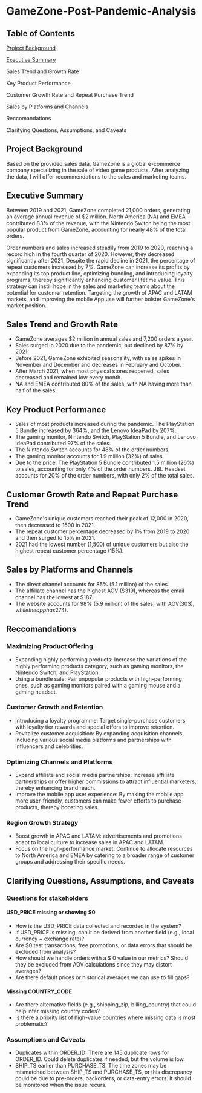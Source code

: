 # GameZone-Post-Pandemic-Analysis
## Table of Contents

[Project Background](https://github.com/chiyunchiang/GameZone-Post-Pandemic-Analysis/blob/main/README.md#project-background)


[Executive Summary](https://github.com/chiyunchiang/GameZone-Post-Pandemic-Analysis/blob/main/README.md#executive-summary)

Sales Trend and Growth Rate

Key Product Performance

Customer Growth Rate and Repeat Purchase Trend

Sales by Platforms and Channels

Reccomandations

Clarifying Questions, Assumptions, and Caveats


## Project Background
Based on the provided sales data, GameZone is a global e-commerce company specializing in the sale of video game products. After analyzing the data, I will offer recommendations to the sales and marketing teams.

## Executive Summary
Between 2019 and 2021, GameZone completed 21,000 orders, generating an average annual revenue of $2 million. North America (NA) and EMEA contributed 83% of the revenue, with the Nintendo Switch being the most popular product from GameZone, accounting for nearly 48% of the total orders.

Order numbers and sales increased steadily from 2019 to 2020, reaching a record high in the fourth quarter of 2020. However, they decreased significantly after 2021.
Despite the rapid decline in 2021, the percentage of repeat customers increased by 7%. GameZone can increase its profits by expanding its top product line, optimizing bundling, and introducing loyalty programs, thereby significantly enhancing customer lifetime value. This strategy can instill hope in the sales and marketing teams about the potential for customer retention. Targeting the growth of APAC and LATAM markets, and improving the mobile App use will further bolster GameZone's market position.

## Sales Trend and Growth Rate
- GameZone averages $2 million in annual sales and  7,200 orders a year.
- Sales surged in 2020 due to the pandemic, but declined by 87% by 2021.
- Before 2021, GameZone exhibited seasonality, with sales spikes in November and December and decreases in February and October.
- After March 2021, when most physical stores reopened, sales decreased and remained low every month.
- NA and EMEA contributed 80% of the sales, with NA having more than half of the sales.
## Key Product Performance
- Sales of most products increased during the pandemic. The PlayStation 5 Bundle increased by 364%, and the Lenovo IdeaPad by 207%.
- The gaming monitor, Nintendo Switch, PlayStation 5 Bundle, and Lenovo IdeaPad contributed 97% of the sales.
- The Nintendo Switch accounts for 48% of the order numbers.
- The gaming monitor accounts for 1.9 million (32%) of sales.
- Due to the price. The PlayStation 5 Bundle contributed 1.5 million (26%) to sales, accounting for only 4% of the order numbers. JBL Headset accounts for 20% of the order numbers, with only 2% of the total sales.
## Customer Growth Rate and Repeat Purchase Trend
- GameZone's unique customers reached their peak of 12,000 in 2020, then decreased to 1500 in 2021.
- The repeat customer percentage decreased by 1% from 2019 to 2020 and then surged to 15% in 2021.
- 2021 had the lowest number (1,500) of unique customers but also the highest repeat customer percentage (15%).
## Sales by Platforms and Channels
- The direct channel accounts for 85% (5.1 million) of the sales.
- The affiliate channel has the highest AOV ($319), whereas the email channel has the lowest at $187.
- The website accounts for 98% (5.9 million) of the sales, with AOV($303), while the app has 2% of total sales and AOV($74).
## Reccomandations
### Maximizing Product Offering
- Expanding highly performing products: Increase the variations of the highly performing products category, such as gaming monitors, the Nintendo Switch, and PlayStation.
- Using a bundle sale: Pair unpopular products with high-performing ones, such as gaming monitors paired with a gaming mouse and a gaming headset.
### Customer Growth and Retention
- Introducing a loyalty programme: Target single-purchase customers with loyalty tier rewards and special offers to improve retention.
- Revitalize customer acquisition: By expanding acquisition channels, including various social media platforms and partnerships with influencers and celebrities.
### Optimizing Channels and Platforms
- Expand affiliate and social media partnerships: Increase affiliate partnerships or offer higher commissions to attract influential marketers, thereby enhancing brand reach.
- Improve the mobile app user experience: By making the mobile app more user-friendly, customers can make fewer efforts to purchase products, thereby boosting sales.
### Region Growth Strategy
- Boost growth in APAC and LATAM: advertisements and promotions adapt to local culture to increase sales in APAC and LATAM.
- Focus on the high-performance market: Continue to allocate resources to North America and EMEA by catering to a broader range of customer groups and addressing their specific needs.
## Clarifying Questions, Assumptions, and Caveats
### Questions for stakeholders
#### USD_PRICE missing or showing $0
- How is the USD_PRICE data collected and recorded in the system?
- If USD_PRICE is missing, can it be derived from another field (e.g., local currency + exchange rate)?
- Are $0 test transactions, free promotions, or data errors that should be excluded from analysis?
- How should we handle orders with a $ 0 value in our metrics? Should they be excluded from AOV calculations since they may distort averages?
- Are there default prices or historical averages we can use to fill gaps?

#### Missing COUNTRY_CODE
- Are there alternative fields (e.g., shipping_zip, billing_country) that could help infer missing country codes?
- Is there a priority list of high-value countries where missing data is most problematic?
  
### Assumptions and Caveats
- Duplicates within ORDER_ID: There are 145 duplicate rows for ORDER_ID. Could delete duplicates if needed, but the volume is low.
- SHIP_TS earlier than PURCHASE_TS: The time zones may be mismatched between SHIP_TS and PURCHASE_TS, or this discrepancy could be due to pre-orders, backorders, or data-entry errors. It should be monitored when the issue recurs.

